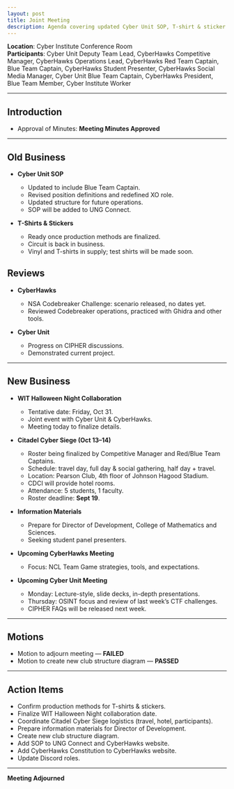 ```yaml
---
layout: post
title: Joint Meeting
description: Agenda covering updated Cyber Unit SOP, T-shirt & sticker production, NSA Codebreaker review, Citadel Cyber Siege planning, WIT Halloween Night collaboration, and motions regarding club structure.
---
```


**Location**: Cyber Institute Conference Room  
**Participants**: Cyber Unit Deputy Team Lead, CyberHawks Competitive Manager, CyberHawks Operations Lead, CyberHawks Red Team Captain, Blue Team Captain, CyberHawks Student Presenter, CyberHawks Social Media Manager, Cyber Unit Blue Team Captain, CyberHawks President, Blue Team Member, Cyber Institute Worker  

---
## Introduction
- Approval of Minutes: **Meeting Minutes Approved**
---

## Old Business

- **Cyber Unit SOP**  
  - Updated to include Blue Team Captain.  
  - Revised position definitions and redefined XO role.  
  - Updated structure for future operations.  
  - SOP will be added to UNG Connect.
 
- **T-Shirts & Stickers**  
  - Ready once production methods are finalized.  
  - Circuit is back in business.  
  - Vinyl and T-shirts in supply; test shirts will be made soon.  

## Reviews

- **CyberHawks**  
  - NSA Codebreaker Challenge: scenario released, no dates yet.  
  - Reviewed Codebreaker operations, practiced with Ghidra and other tools.  

- **Cyber Unit**  
  - Progress on CIPHER discussions.  
  - Demonstrated current project.  

---
## New Business

- **WIT Halloween Night Collaboration**  
  - Tentative date: Friday, Oct 31.  
  - Joint event with Cyber Unit & CyberHawks.  
  - Meeting today to finalize details.  

- **Citadel Cyber Siege (Oct 13–14)**  
  - Roster being finalized by Competitive Manager and Red/Blue Team Captains.  
  - Schedule: travel day, full day & social gathering, half day + travel.  
  - Location: Pearson Club, 4th floor of Johnson Hagood Stadium.  
  - CDCI will provide hotel rooms.  
  - Attendance: 5 students, 1 faculty.  
  - Roster deadline: **Sept 19**.  

- **Information Materials**  
  - Prepare for Director of Development, College of Mathematics and Sciences.  
  - Seeking student panel presenters.  

- **Upcoming CyberHawks Meeting**  
  - Focus: NCL Team Game strategies, tools, and expectations.  

- **Upcoming Cyber Unit Meeting**  
  - Monday: Lecture-style, slide decks, in-depth presentations.  
  - Thursday: OSINT focus and review of last week’s CTF challenges.  
  - CIPHER FAQs will be released next week.  

---

## Motions

- Motion to adjourn meeting — **FAILED**  
- Motion to create new club structure diagram — **PASSED**  

---

## Action Items

- Confirm production methods for T-shirts & stickers.  
- Finalize WIT Halloween Night collaboration date.  
- Coordinate Citadel Cyber Siege logistics (travel, hotel, participants).  
- Prepare information materials for Director of Development.  
- Create new club structure diagram.  
- Add SOP to UNG Connect and CyberHawks website.  
- Add CyberHawks Constitution to CyberHawks website.  
- Update Discord roles.  
---
**Meeting Adjourned**
